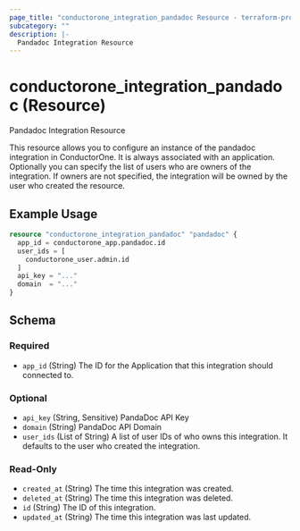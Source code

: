 ```yaml
---
page_title: "conductorone_integration_pandadoc Resource - terraform-provider-conductorone"
subcategory: ""
description: |-
  Pandadoc Integration Resource
---
```


# conductorone_integration_pandadoc (Resource)

Pandadoc Integration Resource

This resource allows you to configure an instance of the pandadoc integration in ConductorOne.
It is always associated with an application. Optionally you can specify the list of users who are owners of the integration.
If owners are not specified, the integration will be owned by the user who created the resource.

## Example Usage

```terraform
resource "conductorone_integration_pandadoc" "pandadoc" {
  app_id = conductorone_app.pandadoc.id
  user_ids = [
    conductorone_user.admin.id
  ]
  api_key = "..."
  domain  = "..."
}
```

<!-- schema generated by tfplugindocs -->
## Schema

### Required

- `app_id` (String) The ID for the Application that this integration should connected to.

### Optional

- `api_key` (String, Sensitive) PandaDoc API Key
- `domain` (String) PandaDoc API Domain
- `user_ids` (List of String) A list of user IDs of who owns this integration. It defaults to the user who created the integration.

### Read-Only

- `created_at` (String) The time this integration was created.
- `deleted_at` (String) The time this integration was deleted.
- `id` (String) The ID of this integration.
- `updated_at` (String) The time this integration was last updated.
